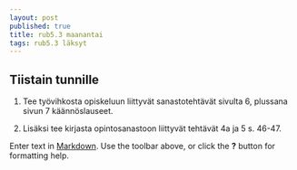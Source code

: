 ```yaml
---
layout: post
published: true
title: rub5.3 maanantai
tags: rub5.3 läksyt
---
```

## Tiistain tunnille

1. Tee työvihkosta opiskeluun liittyvät sanastotehtävät sivulta 6, plussana sivun 7 käännöslauseet.

2. Lisäksi tee kirjasta opintosanastoon liittyvät tehtävät 4a ja 5 s. 46-47.

Enter text in [Markdown](http://daringfireball.net/projects/markdown/). Use the toolbar above, or click the **?** button for formatting help.
